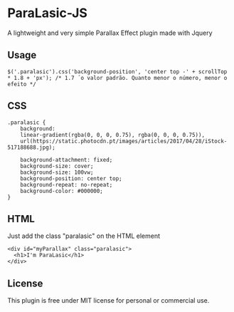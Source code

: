 # ParaLasic-JS
A lightweight and very simple Parallax Effect plugin made with Jquery

## Usage
```
$('.paralasic').css('background-position', 'center top -' + scrollTop * 1.8 + 'px'); /* 1.7 ´o valor padrão. Quanto menor o número, menor o efeito */
```

## CSS

```
.paralasic {
	background:
	linear-gradient(rgba(0, 0, 0, 0.75), rgba(0, 0, 0, 0.75)),
	url(https://static.photocdn.pt/images/articles/2017/04/28/iStock-517188688.jpg);
	
	background-attachment: fixed;
	background-size: cover;
	background-size: 100vw;
	background-position: center top;
	background-repeat: no-repeat;
	background-color: #000000;
}
```

## HTML

Just add the class "paralasic" on the HTML element
```
<div id="myParallax" class="paralasic">
  <h1>I'm ParaLasic</h1>
</div>
```

## License
This plugin is free under MIT license for personal or commercial use.
